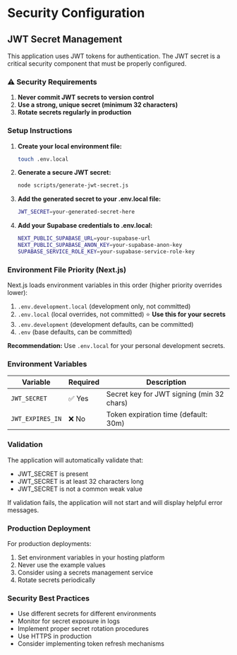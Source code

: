 # Security Configuration

## JWT Secret Management

This application uses JWT tokens for authentication. The JWT secret is a critical security component that must be properly configured.

### ⚠️ Security Requirements

1. **Never commit JWT secrets to version control**
2. **Use a strong, unique secret (minimum 32 characters)**
3. **Rotate secrets regularly in production**

### Setup Instructions

1. **Create your local environment file:**
   ```bash
   touch .env.local
   ```

2. **Generate a secure JWT secret:**
   ```bash
   node scripts/generate-jwt-secret.js
   ```

3. **Add the generated secret to your .env.local file:**
   ```bash
   JWT_SECRET=your-generated-secret-here
   ```

4. **Add your Supabase credentials to .env.local:**
   ```bash
   NEXT_PUBLIC_SUPABASE_URL=your-supabase-url
   NEXT_PUBLIC_SUPABASE_ANON_KEY=your-supabase-anon-key
   SUPABASE_SERVICE_ROLE_KEY=your-supabase-service-role-key
   ```

### Environment File Priority (Next.js)

Next.js loads environment variables in this order (higher priority overrides lower):

1. `.env.development.local` (development only, not committed)
2. `.env.local` (local overrides, not committed) ⭐ **Use this for your secrets**
3. `.env.development` (development defaults, can be committed)
4. `.env` (base defaults, can be committed)

**Recommendation:** Use `.env.local` for your personal development secrets.

### Environment Variables

| Variable | Required | Description |
|----------|----------|-------------|
| `JWT_SECRET` | ✅ Yes | Secret key for JWT signing (min 32 chars) |
| `JWT_EXPIRES_IN` | ❌ No | Token expiration time (default: 30m) |

### Validation

The application will automatically validate that:
- JWT_SECRET is present
- JWT_SECRET is at least 32 characters long
- JWT_SECRET is not a common weak value

If validation fails, the application will not start and will display helpful error messages.

### Production Deployment

For production deployments:

1. Set environment variables in your hosting platform
2. Never use the example values
3. Consider using a secrets management service
4. Rotate secrets periodically

### Security Best Practices

- Use different secrets for different environments
- Monitor for secret exposure in logs
- Implement proper secret rotation procedures
- Use HTTPS in production
- Consider implementing token refresh mechanisms
